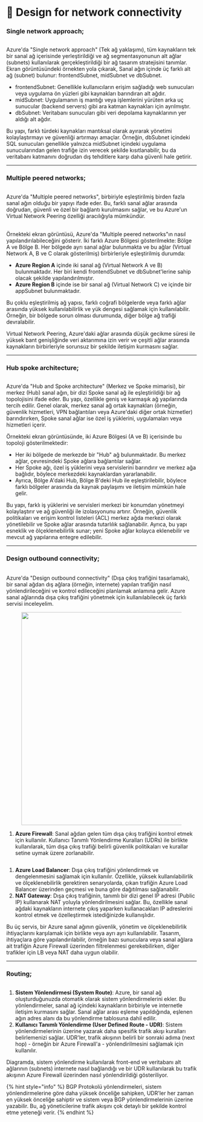 # 🔽 Design for network connectivity

### Single network approach;

<figure><img src="../.gitbook/assets/image (5).png" alt=""><figcaption></figcaption></figure>

Azure'da "Single network approach" (Tek ağ yaklaşımı), tüm kaynakların tek bir sanal ağ içerisinde yerleştirildiği ve ağ segmentasyonunun alt ağlar (subnets) kullanılarak gerçekleştirildiği bir ağ tasarım stratejisini tanımlar. Ekran görüntüsündeki örnekten yola çıkarak, Sanal ağın içinde üç farklı alt ağ (subnet) bulunur: frontendSubnet, midSubnet ve dbSubnet.

* frontendSubnet: Genellikle kullanıcıların erişim sağladığı web sunucuları veya uygulama ön yüzleri gibi kaynakları barındıran alt ağdır.&#x20;
* midSubnet: Uygulamanın iş mantığı veya işlemlerini yürüten arka uç sunucular (backend servers) gibi ara katman kaynakları için ayrılmıştır.&#x20;
* dbSubnet: Veritabanı sunucuları gibi veri depolama kaynaklarının yer aldığı alt ağdır.&#x20;

Bu yapı, farklı türdeki kaynakları mantıksal olarak ayırarak yönetimi kolaylaştırmayı ve güvenliği artırmayı amaçlar. Örneğin, dbSubnet içindeki SQL sunucuları genellikle yalnızca midSubnet içindeki uygulama sunucularından gelen trafiğe izin verecek şekilde kısıtlanabilir, bu da veritabanı katmanını doğrudan dış tehditlere karşı daha güvenli hale getirir.

***

### Multiple peered networks;

<figure><img src="../.gitbook/assets/image (1) (1) (1) (1).png" alt=""><figcaption></figcaption></figure>

Azure'da "Multiple peered networks", birbiriyle eşleştirilmiş birden fazla sanal ağın olduğu bir yapıyı ifade eder. Bu, farklı sanal ağlar arasında doğrudan, güvenli ve özel bir bağlantı kurulmasını sağlar, ve bu Azure'un Virtual Network Peering özelliği aracılığıyla mümkündür.

\
Örnekteki ekran görüntüsü, Azure'da "Multiple peered networks"ın nasıl yapılandırılabileceğini gösterir. İki farklı Azure Bölgesi gösterilmekte: Bölge A ve Bölge B. Her bölgede ayrı sanal ağlar bulunmakta ve bu ağlar (Virtual Network A, B ve C olarak gösterilmiş) birbirleriyle eşleştirilmiş durumda:

* **Azure Region A** içinde iki sanal ağ (Virtual Network A ve B) bulunmaktadır. Her biri kendi frontendSubnet ve dbSubnet'lerine sahip olacak şekilde yapılandırılmıştır.
* **Azure Region B** içinde ise bir sanal ağ (Virtual Network C) ve içinde bir appSubnet bulunmaktadır.

Bu çoklu eşleştirilmiş ağ yapısı, farklı coğrafi bölgelerde veya farklı ağlar arasında yüksek kullanılabilirlik ve yük dengesi sağlamak için kullanılabilir. Örneğin, bir bölgede sorun olması durumunda, diğer bölge ağ trafiği devralabilir.&#x20;

Virtual Network Peering, Azure'daki ağlar arasında düşük gecikme süresi ile yüksek bant genişliğinde veri aktarımına izin verir ve çeşitli ağlar arasında kaynakların birbirleriyle sorunsuz bir şekilde iletişim kurmasını sağlar.

***

### Hub spoke architecture;

<figure><img src="../.gitbook/assets/image (3) (1).png" alt=""><figcaption></figcaption></figure>

Azure'da "Hub and Spoke architecture" (Merkez ve Spoke mimarisi), bir merkez (Hub) sanal ağın, bir dizi Spoke sanal ağ ile eşleştirildiği bir ağ topolojisini ifade eder. Bu yapı, özellikle geniş ve karmaşık ağ yapılarında tercih edilir. Genel olarak, merkez sanal ağ ortak kaynakları (örneğin, güvenlik hizmetleri, VPN bağlantıları veya Azure'daki diğer ortak hizmetler) barındırırken, Spoke sanal ağlar ise özel iş yüklerini, uygulamaları veya hizmetleri içerir.

Örnekteki ekran görüntüsünde, iki Azure Bölgesi (A ve B) içerisinde bu topoloji gösterilmektedir:

* Her iki bölgede de merkezde bir "Hub" ağ bulunmaktadır. Bu merkez ağlar, çevresindeki Spoke ağlara bağlantılar sağlar.
* Her Spoke ağı, özel iş yüklerini veya servislerini barındırır ve merkez ağa bağlıdır, böylece merkezdeki kaynaklardan yararlanabilir.
* Ayrıca, Bölge A'daki Hub, Bölge B'deki Hub ile eşleştirilebilir, böylece farklı bölgeler arasında da kaynak paylaşımı ve iletişim mümkün hale gelir.

Bu yapı, farklı iş yüklerini ve servisleri merkezi bir konumdan yönetmeyi kolaylaştırır ve ağ güvenliği ile izolasyonunu artırır. Örneğin, güvenlik politikaları ve erişim kontrol listeleri (ACL) merkez ağda merkezi olarak yönetilebilir ve Spoke ağlar arasında tutarlılık sağlanabilir. Ayrıca, bu yapı esneklik ve ölçeklenebilirlik sunar; yeni Spoke ağlar kolayca eklenebilir ve mevcut ağ yapılarına entegre edilebilir.

***

### Design outbound connectivity;

\
Azure'da "Design outbound connectivity" (Dışa çıkış trafiğini tasarlamak), bir sanal ağdan dış ağlara (örneğin, internete) yapılan trafiğin nasıl yönlendirileceğini ve kontrol edileceğini planlamak anlamına gelir. Azure sanal ağlarında dışa çıkış trafiğini yönetmek için kullanılabilecek üç farklı servisi inceleyelim.

<figure><img src="../.gitbook/assets/ac98cb18-8495-4e50-afdc-f325432ed279.webp" alt="" width="563"><figcaption></figcaption></figure>

1. **Azure Firewall**: Sanal ağdan gelen tüm dışa çıkış trafiğini kontrol etmek için kullanılır. Kullanıcı Tanımlı Yönlendirme Kuralları (UDRs) ile birlikte kullanılarak, tüm dışa çıkış trafiği belirli güvenlik politikaları ve kurallar setine uymak üzere zorlanabilir.

<figure><img src="../.gitbook/assets/explicit-outbound-options.png" alt=""><figcaption></figcaption></figure>

1. **Azure Load Balancer**: Dışa çıkış trafiğini yönlendirmek ve dengelenmesini sağlamak için kullanılır. Özellikle, yüksek kullanılabilirlik ve ölçeklenebilirlik gerektiren senaryolarda, çıkan trafiğin Azure Load Balancer üzerinden geçmesi ve buna göre dağıtılması sağlanabilir.
2. **NAT Gateway**: Dışa çıkış trafiğinin, tanımlı bir dizi genel IP adresi (Public IP) kullanarak NAT yoluyla yönlendirilmesini sağlar. Bu, özellikle sanal ağdaki kaynakların internete çıkış yaparken kullanacakları IP adreslerini kontrol etmek ve özelleştirmek istediğinizde kullanışlıdır.

Bu üç servis, bir Azure sanal ağının güvenlik, yönetim ve ölçeklenebilirlik ihtiyaçlarını karşılamak için birlikte veya ayrı ayrı kullanılabilir. Tasarım, ihtiyaçlara göre yapılandırılabilir, örneğin bazı sunuculara veya sanal ağlara ait trafiğin Azure Firewall üzerinden filtrelenmesi gerekebilirken, diğer trafikler için LB veya NAT daha uygun olabilir.

***

### Routing;

<figure><img src="../.gitbook/assets/image (5) (1).png" alt=""><figcaption></figcaption></figure>

1. **Sistem Yönlendirmesi (System Route)**: Azure, bir sanal ağ oluşturduğunuzda otomatik olarak sistem yönlendirmelerini ekler. Bu yönlendirmeler, sanal ağ içindeki kaynakların birbiriyle ve internetle iletişim kurmasını sağlar. Sanal ağlar arası eşleme yapıldığında, eşlenen ağın adres alanı da bu yönlendirme tablosuna dahil edilir.
2. **Kullanıcı Tanımlı Yönlendirme (User Defined Route - UDR)**: Sistem yönlendirmelerinin üzerine yazarak daha spesifik trafik akışı kuralları belirlemenizi sağlar. UDR'ler, trafik akışının belirli bir sonraki adıma (next hop) - örneğin bir Azure Firewall'a - yönlendirilmesini sağlamak için kullanılır.

Diagramda, sistem yönlendirme kullanılarak front-end ve veritabanı alt ağlarının (subnets) internete nasıl bağlandığı ve bir UDR kullanılarak bu trafik akışının Azure Firewall üzerinden nasıl yönlendirildiği gösteriliyor.&#x20;

{% hint style="info" %}
BGP  Protokolü yönlendirmeleri, sistem yönlendirmelerine göre daha yüksek önceliğe sahipken, UDR'ler her zaman en yüksek önceliğe sahiptir ve sistem veya BGP yönlendirmelerinin üzerine yazabilir. Bu, ağ yöneticilerine trafik akışını çok detaylı bir şekilde kontrol etme yeteneği verir.
{% endhint %}

